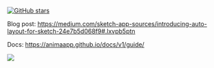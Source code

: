 [![GitHub stars](https://img.shields.io/github/stars/AnimaApp/Auto-Layout.svg?style=social&label=Star)](https://github.com/AnimaApp/Auto-Layout/stargazers)

Blog post: https://medium.com/sketch-app-sources/introducing-auto-layout-for-sketch-24e7b5d068f9#.lxvpb5ptn

Docs: https://animaapp.github.io/docs/v1/guide/

![](https://cl.ly/1Q1l342E0j0b/ezgif.com-video-to-gif%20(6).gif)

